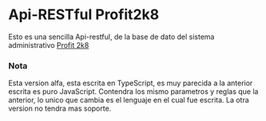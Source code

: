 # Api-RESTful Profit2k8
Esto es una sencilla Api-restful, de la base de dato del sistema administrativo [Profit 2k8](http://www.miprofit.com/administrativo/)

### Nota
Esta version alfa, esta escrita en TypeScript, es muy parecida a la anterior escrita es puro JavaScript. Contendra los mismo parametros y reglas que la anterior, lo unico que cambia es el lenguaje en el cual fue escrita. La otra version no tendra mas soporte.